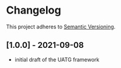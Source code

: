 # Changelog

This project adheres to [Semantic Versioning](https://semver.org/spec/v2.0.0.html).

## [1.0.0] - 2021-09-08
- initial draft of the UATG framework

